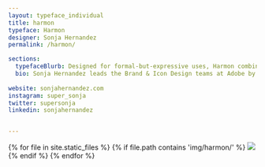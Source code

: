 ```yaml
---
layout: typeface_individual
title: harmon
typeface: Harmon
designer: Sonja Hernandez
permalink: /harmon/

sections:
  typefaceBlurb: Designed for formal-but-expressive uses, Harmon combines inspiration from classical inscriptional letterforms with calligraphic flat-brush stylings to create an even and refined character with a twinge of personality. Harmon comes in seven roman weights, ranging from XLight to Heavy, all looking their best when used 14 points and up. Primarily for display purposes, Harmon features long tapered vertical strokes, gently flared serifs, and a few unexpected angles to keep  it interesting.
  bio: Sonja Hernandez leads the Brand & Icon Design teams at Adobe by day, and moonlights as a letterer and novice typedesigner. She lives in Berkeley with her cat & three chickens.
  
website: sonjahernandez.com
instagram: super_sonja
twitter: supersonja
linkedin: sonjahernandez


---
```


<div class="typeface__images">
{% for file in site.static_files %}
  {% if file.path contains 'img/harmon/' %}
    <img src="{{ file.path }}" />
  {% endif %}
{% endfor %}
</div>
